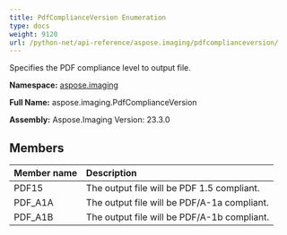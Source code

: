```yaml
---
title: PdfComplianceVersion Enumeration
type: docs
weight: 9120
url: /python-net/api-reference/aspose.imaging/pdfcomplianceversion/
---
```


Specifies the PDF compliance level to output file.

**Namespace:** [aspose.imaging](/imaging/python-net/api-reference/aspose.imaging/)

**Full Name:** aspose.imaging.PdfComplianceVersion

**Assembly:**  Aspose.Imaging Version: 23.3.0

## **Members**
|**Member name**|**Description**|
| :- | :- |
|PDF15|The output file will be PDF 1.5 compliant.|
|PDF_A1A|The output file will be PDF/A-1a compliant.|
|PDF_A1B|The output file will be PDF/A-1b compliant.|
